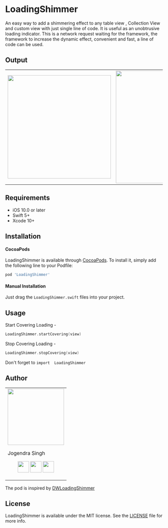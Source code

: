 # LoadingShimmer
An easy way to add a shimmering effect to any table view , Collection View and custom view with just single line of code. It is useful as an unobtrusive loading indicator. This is a network request waiting for the framework, the framework to increase the dynamic effect, convenient and fast, a line of code can be used.


## Output

<table>
<tr>
<td>
<img src="https://github.com/jogendra/LoadingShimmer/blob/master/Screenshots/demo.gif" width="330">
</td>
<td><img src="https://github.com/jogendra/LoadingShimmer/blob/master/Screenshots/tableDemo.gif" width="360"></td>
  </tr>
  </table>



## Requirements
- iOS 10.0 or later
- Swift 5+
- Xcode 10+

## Installation

#### CocoaPods
LoadingShimmer is available through [CocoaPods](https://cocoapods.org). To install
it, simply add the following line to your Podfile:

```ruby
pod 'LoadingShimmer'
```
#### Manual Installation
Just drag the `LoadingShimmer.swift` files into your project.

## Usage
Start Covering Loading -
```swift
LoadingShimmer.startCovering(view)
```
Stop Covering Loading -
```swift
LoadingShimmer.stopCovering(view)
```
Don't forget to `import  LoadingShimmer`

## Author

<table>
<tr>
<td>
<img src="https://avatars2.githubusercontent.com/u/20956124?s=400&u=01fab3fc9bb3d2ee799e314d3fe23c54d1deeb07&v=4" width="180"/>

Jogendra Singh

<p align="center">
<a href = "https://github.com/jogendra"><img src = "http://www.iconninja.com/files/241/825/211/round-collaboration-social-github-code-circle-network-icon.svg" width="36" height = "36"/></a>
<a href = "https://twitter.com/jogendrafx"><img src = "https://www.shareicon.net/download/2016/07/06/107115_media.svg" width="36" height="36"/></a>
<a href = "https://www.linkedin.com/in/jogendrasingh24/"><img src = "http://www.iconninja.com/files/863/607/751/network-linkedin-social-connection-circular-circle-media-icon.svg" width="36" height="36"/></a>
</p>
</td>
</tr> 
</table>

The pod is inspired by [DWLoadingShimmer](https://github.com/iDwyane/DWLoadingShimmer)

## License

LoadingShimmer is available under the MIT license. See the [LICENSE](LICENSE) file for more info.

